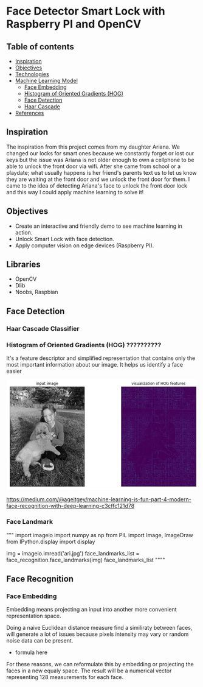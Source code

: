 # Face Detector Smart Lock with Raspberry PI and OpenCV

## Table of contents
- [Inspiration](#inspiration)
- [Objectives](#Objectives)
- [Technologies](#technologies)
- [Machine Learning Model](#prediction-model)
  + [Face Embedding](#FaceEmbedding)
   * [Histogram of Oriented Gradients (HOG)](#twitter-analysis)
  + [Face Detection](#why)
   * [Haar Cascade](#web-scrapping-analysis)
- [References](#references)

## Inspiration
The inspiration from this project comes from my daughter Ariana. We changed our locks for smart ones because we constantly forget or lost our keys but the issue was Ariana is not older enough to own a cellphone to be able to unlock the front door via wifi. After she came from school or a playdate; what usually happens is her friend's parents text us to let us know they are waiting at the front door and we unlock the front door for them.  I came to the idea of detecting Ariana's face to unlock the front door lock and this way I could apply machine learning to solve it!

## Objectives
* Create an interactive and friendly demo to see machine learning in action.
* Unlock Smart Lock with face detection.
* Apply computer vision on edge devices (Raspberry PI).


## Libraries
* OpenCV
* Dlib
* Noobs, Raspbian 


## Face Detection

### Haar Cascade Classifier


### Histogram of Oriented Gradients (HOG) ??????????
It's a feature descriptor and simplified representation that contains only the most important information about our image. It helps us identify a face easier 

<img src="/img/hog-vector-ari.png"/>

https://medium.com/@ageitgey/machine-learning-is-fun-part-4-modern-face-recognition-with-deep-learning-c3cffc121d78

### Face Landmark

"""
import imageio
import numpy as np
from PIL import Image, ImageDraw
from IPython.display import display

img = imageio.imread('ari.jpg') 
face_landmarks_list = face_recognition.face_landmarks(img)
face_landmarks_list
""""

## Face Recognition

### Face Embedding
Embedding means projecting an input into another more convenient representation space.

Doing a naive Euclidean distance measure find a similiraty between faces, will generate a lot of issues because pixels intensity may vary or random noise data can be present.

* formula here

For these reasons, we can reformulate this by embedding or projecting the faces in a new equaly space. The result will be a numerical vector representing 128 measurements for each face.
